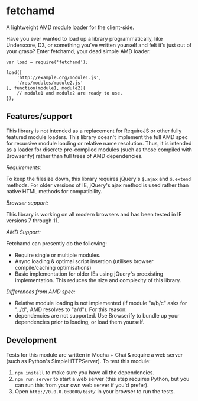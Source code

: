 fetchamd
============

A lightweight AMD module loader for the client-side.

Have you ever wanted to load up a library programmatically, like Underscore, D3,
or something you've written yourself and felt it's just out of your grasp? Enter
fetchamd, your dead simple AMD loader.

````
var load = require('fetchamd');

load([
    'http://example.org/module1.js',
    '/res/modules/module2.js'
], function(module1, module2){
    // module1 and module2 are ready to use.
});
````

Features/support
----------------

This library is not intended as a replacement for RequireJS or other fully
featured module loaders. This library doesn't implement the full AMD spec for
recursive module loading or relative name resolution. Thus, it is intended as
a loader for discrete pre-compiled modules (such as those compiled with
Browserify) rather than full trees of AMD dependencies.

*Requirements:*

To keep the filesize down, this library requires jQuery's `$.ajax` and
`$.extend` methods. For older versions of IE, jQuery's ajax method is used
rather than native HTML methods for compatibility.

*Browser support:*

This library is working on all modern browsers and has been tested in IE
versions 7 through 11.

*AMD Support:*

Fetchamd can presently do the following:

* Require single or multiple modules.
* Async loading & optimal script insertion (utilises browser compile/caching
  optimisations)
* Basic implementation for older IEs using jQuery's preexisting implementation.
  This reduces the size and complexity of this library.

*Differences from AMD spec:*

* Relative module loading is not implemented (if module "a/b/c" asks for "../d", AMD resolves to "a/d"). For this reason:
* dependencies are not supported. Use Browserify to bundle up your dependencies prior to loading, or load them yourself.

Development
-----------

Tests for this module are written in Mocha + Chai & require a web server (such
as Python's SimpleHTTPServer). To test this module:

1. `npm install` to make sure you have all the dependencies.
2. `npm run server` to start a web server (this step requires Python, but you
    can run this from your own web server if you'd prefer).
3. Open `http://0.0.0.0:8000/test/` in your browser to run the tests.
